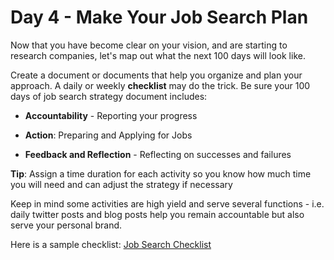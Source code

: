 # Day 4 - Make Your Job Search Plan

Now that you have become clear on your vision, and are starting to research companies, let's map out what the next 100 days will look like.

Create a document or documents that help you organize and plan your approach.  A daily or weekly **checklist** may do the trick. Be sure your 100 days of job search strategy document includes:

* **Accountability** -  Reporting your progress 

* **Action**: Preparing and Applying for Jobs

* **Feedback and Reflection** -  Reflecting on successes and failures

**Tip**: Assign a time duration for each activity so you know how much time you will need and can adjust the strategy if necessary

Keep in mind some activities are high yield and serve several functions - i.e. daily twitter posts and blog posts help you remain accountable but also serve your personal brand. 

Here is a sample checklist: [Job Search Checklist](https://www.evernote.com/shard/s329/sh/a6636879-304c-0006-0b9d-22725cb6b3bc/35d91d1ef43bd8e1ea2d7e78766cd1f0)
